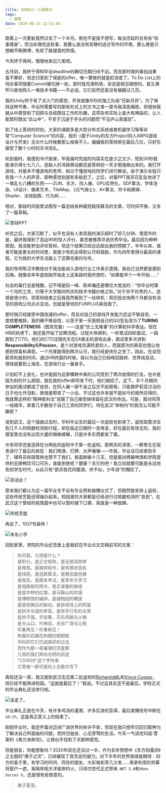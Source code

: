 ```yaml
---
title: 200621：江湖再见
tags:
  - 随笔
date: 2020-06-23 12:51:04
---
```


距离上一次更新竟然过去了一个半月。倒也不是我不想写，每当念起时总有些“俗事缠身”。而当处理完这些事，我要么是没有安静的适合写作的环境，要么便是只想躺平刷微博，失却了敲键盘的热情。

今天终于得闲，慢慢地来记几笔吧。

五月初，我终于得知毕设deadline的确切日期已经不远，而且那时我的春招战果虽不算好，但总归拿到了保底的offer，唯一要做的就是赶进度了。To Do List上的待办事项随着Commit被勾掉一些，那时我充满热情，状态是相当理想的。我又满怀兴奋地购入一堆技术书籍——不必说，它们自然还是没有被翻过几页。

我的Unity终于有了点入门的感觉，开发就像华科的施工队般“日新月异”。为了保持这种节奏，毕设所需要写的那些形式上的文书之类一度令我深恶痛绝，但很快我就从中感受到了回顾与总结既往工作的乐趣，这项杂务实际上是大有裨益的，让人能暂时跳出“此山中”，不至于沉迷于手头的问题而“不见庐山真面目”。

到了线上答辩的时刻，大家的课题多是大型分布式系统或者机器学习等等非常“Computer Science”的内容，我的《基于Unity的东方Project同人ARPG游戏设计与开发》无论什么时候都那么格格不入。偏偏我的答辩排在最后几位，只好先接受了数个小时的天书洗礼。

<!--more-->

轮到我时，我感到冷汗直冒，毕竟届时完成的内容实在是少之又少，短到30秒就能演示得七七八八，连敌人的寻路移动都还是答辩前一天才勉强做出来的。我打开游戏，对基本不懂游戏的老师、和过于懂游戏的同学们进行解说，由于演示全程只有我一个人的声音，那种感觉别提有多尴尬了。之后，对着PPT我天花乱坠地讲了一堆乱七八糟的东西——ZUN、东方、同人展、GPU实例化、SDF算法、字体渲染、UI设计、像素艺术、TileMap、《元气骑士》、A*算法、符卡和擦弹、Shader、法线贴图、行为树……

哦对，那段时间我曾试图写一篇总结各种最短路径算法的文章，可时间不够，又多了一篇草稿。

![答辩PPT](https://i.loli.net/2020/06/22/z51u3qRUyGEcniD.jpg)

听完之后，大家沉默了，似乎也没有人发现我的演示超时了好几分钟。很意外的是，最终我得到了高达95的惊人评分，甚至被推荐评选优秀毕设。最后因为种种原因，我没能参加评优答辩，但这个结果已经远远超出我的预期了。半年以来，或者可能是更长的时间里，我极少有机会得到认可和鼓励，作为四年里得分最高的课程，它为我的大学生活画上了还算完美的句号。

我的导师陈汉华教授对于我没能进入游戏行业工作表示遗憾。我自己当然更是感到后悔，就像去年年底刚刚开始走上这条路时我所想的，“如果能早个一年开始……”

社会的毒打总是残酷，记不得是阮一峰、陈梓瀚还是哪位大佬说的：“你毕业时第一个月的工资，约等于大学期间所买的技术书籍价格之和。”对于并不优秀的人，选择是很少的。但答辩结束之后我竟然看到了一丝转机：简历投去快两个月都没有消息的游戏公司点点互动，也就是曾经的FUNPLUS来找我了。

那时我已经接受中国信通的offer，而且对自己的游戏开发能力还远不够自信，一度想要推辞。我的确不够自信，以至于某一天我把自己的QQ签名改为了**TURING COMPLETENESS**（图灵完备）——这是“世上无难事”的计算机科学表达。但在HR的劝诱下，我还是开始了应聘流程。过程大体顺利，一轮笔试四轮面试，一路面到了CTO。他们的CTO沈翔先生在EA做主机游戏出身，面试里多次讲到**Responsibility**和**Passion**，是个对游戏充满热爱的人，而我那次的表现也很让他感到惊喜和满意。一个月里能得到两次认可，我已经是快乐之至了。因此，在谈完薪资和报到时间，通过HR终面的时候，我以为自己已经峰回路转、世界线变动，很快就要到上海去，在游戏行业一展身手。

计划赶不上变化，也许是因为这家横跨中美的公司受到了两次疫情的打击，也许是因为别的什么原因，就在我的offer即将发下时，他们缩招了。这下，半个月期间参加的面试都成了徒劳，在同人展一掷千金之后交不起房租，只能靠萨莉亚过活的日子也化作泡影。我很是颓丧了一小会，不过这也许本就不是如今的我所应得的，我就靠这样的“精神胜利法”说服了自己接受继续留在武汉的命运。可是，面对闯荡一线城市，拿着几乎数倍于自己工资的同学们，待在武汉“体制内”的我怎么可能不酸呢？

说到武汉，这个插曲过去时，华科毕业生的最后一次返校也到来了。返校政策涉及到几千人的核酸检测和行程，却在临近日期时一变再变，好在最后有惊无险，我的寝室里也没有出现大量的蜘蛛蟑螂，只是许多东西都发了霉。

许多同学还是选择在分两批的返校中于第一批返校。那两天的深夜，一群男生在宿舍进行了最后的疯狂：我们喝酒、打牌、大声嚷嚷——毕竟，毕业证已经拿到手了，辅导员和宿管再也管不了我们。我虽断碳十几天，但是面对两箱啤酒和学院提供的无限畅饮可口可乐，谁能拒绝呢？健康？去它的吧！我立刻就要可能是永远地告别学生时代，从此只有“欲买桂花同载酒，终不似，少年游”的慨叹了。

![茶话会？](https://i.loli.net/2020/06/23/KWIXwNuL8Q9vamc.jpg)

原本我们都认为这一届毕业生不会有毕业照和拨穗仪式了，但既然能安排上返校，这些传统艺能还得操办起来。校园里的大家都是已经进行过核酸检测的“良民”，在武汉这个曾经的疫情震中也可以暂时摘下口罩，简直是一种放肆。

![传统艺能](https://i.loli.net/2020/06/23/VzX7ZjvGLxIUWRm.jpg)

再会了，1037号森林！

![未名小亭](https://i.loli.net/2020/06/23/FZaD8O2Wz5seBkp.jpg)

回到家里，学院的毕业纪念册上是我赶在毕业论文交稿前写的文案：

> 你问我，九班是什么？  
> 是积分，是正交矩阵，是无限深势阱  
> 是堆栈，是跳转指令，是有限状态机  
> 是线程，是选路算法，是静态服务器  
> 是报告，是期末考试，是青年大学习  
> 是电路板的焊点，是示波器的曲线    
> 是昙华林的红旗，是马鞍山的炊烟    
> 是博物馆的编钟，是植物园的睡莲    
> 是篮球赛后的脉动，是排球场上的鸣笛    
> 是拱手论道的李耳，是举手打车的主席    
> 是热干面、平安果，可乐鸡翅与火锅  
> 是关山口、叶麻店，光谷广场与沁苑  
> 珍重再见！珍重再见！  
> 刺鼻的石楠花刺眼的梧桐絮  
> 华科的它们已成美好的过去  
> 而作为那一夜璀璨的流星群  
> 九班的我们奔向光明的前途  
> "CS1609"这个字符串    
> 它曾被一群可爱的人无数次写下  

离校还没一周，我又跑到武汉去见第二批返校的[RichardoML](https://github.com/richardoml)和[Vince Cooper](https://github.com/vincecooper)，但已经不能再进校园。“这就是最后了！”我说。不过这其实还不是最后，学校正式的毕业典礼还没举行呢。

![该走了。](https://i.loli.net/2020/06/23/EaYtmJdQZ9w8TOU.jpg)

毕业典礼正是在今天，有许多鸡汤的灌溉、许多后浪的澎湃，最后直播信号中断在`10:37`。这是真正意义上的结束了。

刚刚毕业时，我还怀着对迈进广阔世界的些许不安，但现在我只想早日回归那种为了解决自己所面临的问题，而终日独坐、心无旁骛的生活。今天一气读完玛丽·雪莱的《弗兰肯斯坦》，让我似乎找到了点那种感觉。

但是朋友，你能想象吗？2020年现在还没过一半，作为去年预想中《东方珀露涧》之主题的“庚子之灾”，已经展现了其充足的威力。对下半年的世界我很是期待：四方的盒子里，有学习的时间、同住的朋友、大彩电和茶几沙发……再拿秋雨的帘幕将窗户一遮，我隔岸观大洋彼岸的火，只待次世代正式带来`.NET 5.0`和`Xbox Series X`，还是很有些惬意的。

> 庚子夏至。